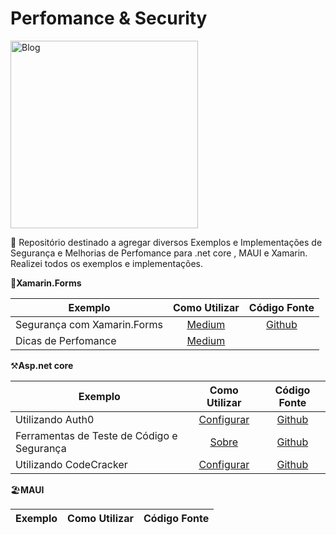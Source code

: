 # Perfomance & Security

 <img src="https://github.com/TBertuzzi/Security/blob/main/Resources/logo.png?raw=true" width="300" height="300" alt="Blog" />

🚨 Repositório destinado a agregar diversos Exemplos e Implementações de Segurança e Melhorias de Perfomance para .net core , MAUI e Xamarin.
Realizei todos os exemplos e implementações.

📱**Xamarin.Forms**

|Exemplo |Como Utilizar| Código Fonte|
| ------------------- | :------------------: |:------------------: |
|Segurança com Xamarin.Forms |[Medium](https://medium.com/@bertuzzi/o-x-do-xamarin-forms-meu-app-esta-seguro-parte-1-14095f6ed22)|[Github](https://github.com/TBertuzzi/XamarinFormsBreachDetector/)|
|Dicas de Perfomance|[Medium](https://medium.com/@bertuzzi/o-x-do-xamarin-forms-boas-pr%C3%A1ticas-e-melhorias-de-perfomance-c9ce9959211c)||


⚒**Asp.net core**

|Exemplo |Como Utilizar| Código Fonte|
| ------------------- | :------------------: |:------------------: |
|Utilizando Auth0 |[Configurar](https://github.com/TBertuzzi/AspNetCoreAuth0Demo/blob/main/README.md)|[Github](https://github.com/TBertuzzi/AspNetCoreAuth0Demo/)|
|Ferramentas de Teste de Código e Segurança |[Sobre](https://github.com/bertuzziness/CodeSecurityTests/blob/main/README.md)|[Github](https://github.com/bertuzziness/CodeSecurityTests/)|
|Utilizando CodeCracker |[Configurar](https://github.com/TBertuzzi/AspNetCoreCodeCracker/blob/main/README.md)|[Github](https://github.com/TBertuzzi/AspNetCoreCodeCracker/)|

🏖️**MAUI**

|Exemplo |Como Utilizar| Código Fonte|
| ------------------- | :------------------: |:------------------: |
